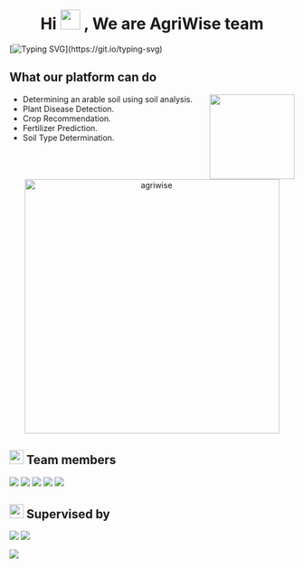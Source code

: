 <h1 align="center">Hi <img src="https://media.giphy.com/media/hvRJCLFzcasrR4ia7z/giphy.gif" width="35"> , We are AgriWise team</h1>

[![Typing SVG](https://readme-typing-svg.herokuapp.com?font=Fira+Code&size=30&duration=6000&pause=1000&color=17A267&multiline=true&width=800&lines=Amplify+yield+with+AgriWise+technology.)](https://git.io/typing-svg)

<h2>What our platform can do</h2>

<img align="right" src="https://i.postimg.cc/0yG7VQQD/DOC.png" width = 150px/>

- Determining an arable soil using soil analysis.
- Plant Disease Detection.
- Crop Recommendation.
- Fertilizer Prediction.
- Soil Type Determination.

<br>
<br>
<p align="center">
  <img src="https://i.postimg.cc/hvvFKrpn/image.png" width = 450px alt="agriwise"/>
</p>

<h2><img width="25" src="https://i.postimg.cc/GhLBbQh8/partners.png"/> Team members </h2>

<img src='https://img.shields.io/badge/Machine Learning-%20Noura Algohary & Eman Saad & Mostafa Ahmed-1f425f.svg'/>
<img src='https://img.shields.io/badge/UI/UX-%20Alshimaa Alawady-1f425f.svg'/>
<img src='https://img.shields.io/badge/FrontEnd-%20Nada Elhosary & Basma Mostafa-1f425f.svg'/>
<img src='https://img.shields.io/badge/Android-%20Ahmed Kachwaa-1f425f.svg'/>
<img src='https://img.shields.io/badge/BackEnd-%20Shrouk Hegazi & Mostafa Allam-1f425f.svg'/>

<h2><img width="25" src="https://i.postimg.cc/zBwBrLsF/leader.png"/> Supervised by </h2>
<img src='https://img.shields.io/badge/Dr-%20Mahmoud Saafan-ab62c4.svg'/>
<img src='https://img.shields.io/badge/Eng-%20Doaa Arafa-ab62c4.svg'/>

<a href='mailto:agriwise5@gmail.com'><img src='https://img.shields.io/badge/Ask%20us-anything-17a267.svg'/></a>
